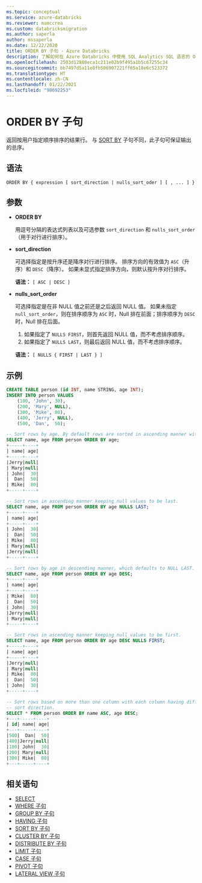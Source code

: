 ```yaml
---
ms.topic: conceptual
ms.service: azure-databricks
ms.reviewer: mamccrea
ms.custom: databricksmigration
ms.author: saperla
author: mssaperla
ms.date: 12/22/2020
title: ORDER BY 子句 - Azure Databricks
description: 了解如何在 Azure Databricks 中使用 SQL Analytics SQL 语言的 ORDER BY 语法。
ms.openlocfilehash: 2503d12880eca1c211e02b9f495a1b5c67255c34
ms.sourcegitcommit: bb7497d5a11e8fb506907221ff65a18e6c523372
ms.translationtype: HT
ms.contentlocale: zh-CN
ms.lasthandoff: 01/22/2021
ms.locfileid: "98692253"
---
```

# <a name="order-by-clause"></a>ORDER BY 子句

返回按用户指定顺序排序的结果行。 与 [SORT BY](sql-ref-syntax-qry-select-sortby.md) 子句不同，此子句可保证输出的总序。

## <a name="syntax"></a>语法

```
ORDER BY { expression [ sort_direction | nulls_sort_oder ] [ , ... ] }
```

## <a name="parameters"></a>参数

* **ORDER BY**

  用逗号分隔的表达式列表以及可选参数 ``sort_direction`` 和 ``nulls_sort_order``（用于对行进行排序）。

* **sort_direction**

  可选择指定是按升序还是降序对行进行排序。 排序方向的有效值为 ``ASC``（升序）和 ``DESC``（降序）。 如果未显式指定排序方向，则默认按升序对行排序。

  **语法：** ``[ ASC | DESC ]``

* **nulls_sort_order**

  可选择指定是在非 NULL 值之前还是之后返回 NULL 值。 如果未指定 ``null_sort_order``，则在排序顺序为 ``ASC`` 时，Null 排在前面；排序顺序为 ``DESC`` 时，Null 排在后面。

  1. 如果指定了 ``NULLS FIRST``，则首先返回 NULL 值，而不考虑排序顺序。
  2. 如果指定了 ``NULLS LAST``，则最后返回 NULL 值，而不考虑排序顺序。

  **语法：** ``[ NULLS { FIRST | LAST } ]``

## <a name="examples"></a>示例

```sql
CREATE TABLE person (id INT, name STRING, age INT);
INSERT INTO person VALUES
    (100, 'John', 30),
    (200, 'Mary', NULL),
    (300, 'Mike', 80),
    (400, 'Jerry', NULL),
    (500, 'Dan',  50);

-- Sort rows by age. By default rows are sorted in ascending manner with NULL FIRST.
SELECT name, age FROM person ORDER BY age;
+-----+----+
| name| age|
+-----+----+
|Jerry|null|
| Mary|null|
| John|  30|
|  Dan|  50|
| Mike|  80|
+-----+----+

-- Sort rows in ascending manner keeping null values to be last.
SELECT name, age FROM person ORDER BY age NULLS LAST;
+-----+----+
| name| age|
+-----+----+
| John|  30|
|  Dan|  50|
| Mike|  80|
| Mary|null|
|Jerry|null|
+-----+----+

-- Sort rows by age in descending manner, which defaults to NULL LAST.
SELECT name, age FROM person ORDER BY age DESC;
+-----+----+
| name| age|
+-----+----+
| Mike|  80|
|  Dan|  50|
| John|  30|
|Jerry|null|
| Mary|null|
+-----+----+

-- Sort rows in ascending manner keeping null values to be first.
SELECT name, age FROM person ORDER BY age DESC NULLS FIRST;
+-----+----+
| name| age|
+-----+----+
|Jerry|null|
| Mary|null|
| Mike|  80|
|  Dan|  50|
| John|  30|
+-----+----+

-- Sort rows based on more than one column with each column having different
-- sort direction.
SELECT * FROM person ORDER BY name ASC, age DESC;
+---+-----+----+
| id| name| age|
+---+-----+----+
|500|  Dan|  50|
|400|Jerry|null|
|100| John|  30|
|200| Mary|null|
|300| Mike|  80|
+---+-----+----+
```

## <a name="related-statements"></a>相关语句

* [SELECT](sql-ref-syntax-qry-select.md)
* [WHERE 子句](sql-ref-syntax-qry-select-where.md)
* [GROUP BY 子句](sql-ref-syntax-qry-select-groupby.md)
* [HAVING 子句](sql-ref-syntax-qry-select-having.md)
* [SORT BY 子句](sql-ref-syntax-qry-select-sortby.md)
* [CLUSTER BY 子句](sql-ref-syntax-qry-select-clusterby.md)
* [DISTRIBUTE BY 子句](sql-ref-syntax-qry-select-distributeby.md)
* [LIMIT 子句](sql-ref-syntax-qry-select-limit.md)
* [CASE 子句](sql-ref-syntax-qry-select-case.md)
* [PIVOT 子句](sql-ref-syntax-qry-select-pivot.md)
* [LATERAL VIEW 子句](sql-ref-syntax-qry-select-lateral-view.md)